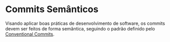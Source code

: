 # Commits Semânticos
Visando aplicar boas práticas de desenvolvimento de software, os commits devem ser feitos de forma semântica, seguindo o padrão definido pelo [Conventional Commits](https://www.conventionalcommits.org/en/v1.0.0/).
